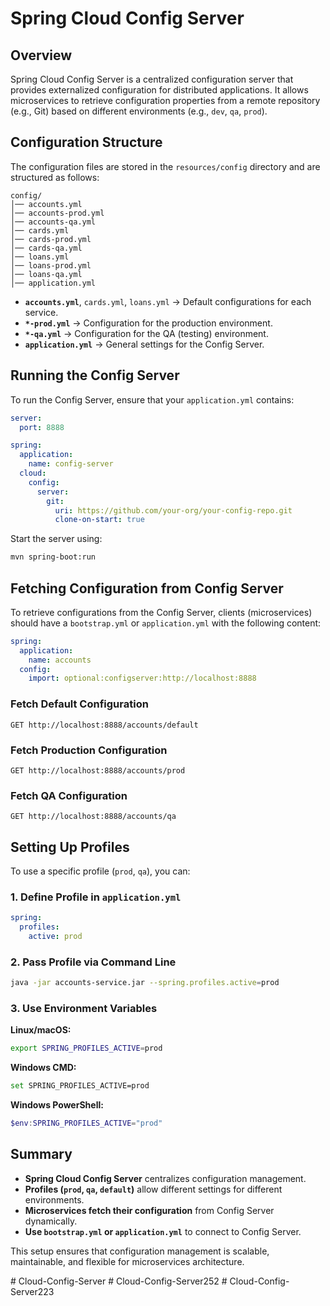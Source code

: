 # Spring Cloud Config Server

## Overview
Spring Cloud Config Server is a centralized configuration server that provides externalized configuration for distributed applications. It allows microservices to retrieve configuration properties from a remote repository (e.g., Git) based on different environments (e.g., `dev`, `qa`, `prod`).

## Configuration Structure
The configuration files are stored in the `resources/config` directory and are structured as follows:

```
config/
│── accounts.yml
│── accounts-prod.yml
│── accounts-qa.yml
│── cards.yml
│── cards-prod.yml
│── cards-qa.yml
│── loans.yml
│── loans-prod.yml
│── loans-qa.yml
│── application.yml
```

- **`accounts.yml`**, `cards.yml`, `loans.yml` → Default configurations for each service.
- **`*-prod.yml`** → Configuration for the production environment.
- **`*-qa.yml`** → Configuration for the QA (testing) environment.
- **`application.yml`** → General settings for the Config Server.

## Running the Config Server
To run the Config Server, ensure that your `application.yml` contains:

```yaml
server:
  port: 8888

spring:
  application:
    name: config-server
  cloud:
    config:
      server:
        git:
          uri: https://github.com/your-org/your-config-repo.git
          clone-on-start: true
```

Start the server using:
```sh
mvn spring-boot:run
```

## Fetching Configuration from Config Server
To retrieve configurations from the Config Server, clients (microservices) should have a `bootstrap.yml` or `application.yml` with the following content:

```yaml
spring:
  application:
    name: accounts
  config:
    import: optional:configserver:http://localhost:8888
```

### Fetch Default Configuration
```
GET http://localhost:8888/accounts/default
```
### Fetch Production Configuration
```
GET http://localhost:8888/accounts/prod
```
### Fetch QA Configuration
```
GET http://localhost:8888/accounts/qa
```

## Setting Up Profiles
To use a specific profile (`prod`, `qa`), you can:

### **1. Define Profile in `application.yml`**
```yaml
spring:
  profiles:
    active: prod
```

### **2. Pass Profile via Command Line**
```sh
java -jar accounts-service.jar --spring.profiles.active=prod
```

### **3. Use Environment Variables**
**Linux/macOS:**
```sh
export SPRING_PROFILES_ACTIVE=prod
```
**Windows CMD:**
```sh
set SPRING_PROFILES_ACTIVE=prod
```
**Windows PowerShell:**
```powershell
$env:SPRING_PROFILES_ACTIVE="prod"
```

## Summary
- **Spring Cloud Config Server** centralizes configuration management.
- **Profiles (`prod`, `qa`, `default`)** allow different settings for different environments.
- **Microservices fetch their configuration** from Config Server dynamically.
- **Use `bootstrap.yml` or `application.yml`** to connect to Config Server.

This setup ensures that configuration management is scalable, maintainable, and flexible for microservices architecture.

#   C l o u d - C o n f i g - S e r v e r  
 #   C l o u d - C o n f i g - S e r v e r 2 5 2  
 #   C l o u d - C o n f i g - S e r v e r 2 2 3  
 